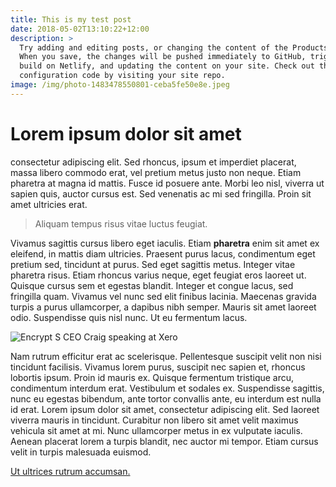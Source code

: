 ```yaml
---
title: This is my test post
date: 2018-05-02T13:10:22+12:00
description: >
  Try adding and editing posts, or changing the content of the Products page.
  When you save, the changes will be pushed immediately to GitHub, triggering a
  build on Netlify, and updating the content on your site. Check out the
  configuration code by visiting your site repo.
image: /img/photo-1483478550801-ceba5fe50e8e.jpeg
---
```

# Lorem ipsum dolor sit amet 

consectetur adipiscing elit. Sed rhoncus, ipsum et imperdiet placerat, massa libero commodo erat, vel pretium metus justo non neque. Etiam pharetra at magna id mattis. Fusce id posuere ante. Morbi leo nisl, viverra ut sapien quis, auctor cursus est. Sed venenatis ac mi sed fringilla. Proin sit amet ultricies erat. 

> Aliquam tempus risus vitae luctus feugiat.

Vivamus sagittis cursus libero eget iaculis. Etiam **pharetra** enim sit amet ex eleifend, in mattis diam ultricies. Praesent purus lacus, condimentum eget pretium sed, tincidunt at purus. Sed eget sagittis metus. Integer vitae pharetra risus. Etiam rhoncus varius neque, eget feugiat eros laoreet ut. Quisque cursus sem et egestas blandit. Integer et congue lacus, sed fringilla quam. Vivamus vel nunc sed elit finibus lacinia. Maecenas gravida turpis a purus ullamcorper, a dapibus nibh semper. Mauris sit amet laoreet odio. Suspendisse quis nisl nunc. Ut eu fermentum lacus.

![Encrypt S CEO Craig speaking at Xero](/img/0_ovts2nnnqdpmmdmt.jpg)

Nam rutrum efficitur erat ac scelerisque. Pellentesque suscipit velit non nisi tincidunt facilisis. Vivamus lorem purus, suscipit nec sapien et, rhoncus lobortis ipsum. Proin id mauris ex. Quisque fermentum tristique arcu, condimentum interdum erat. Vestibulum et sodales ex. Suspendisse sagittis, nunc eu egestas bibendum, ante tortor convallis ante, eu interdum est nulla id erat. Lorem ipsum dolor sit amet, consectetur adipiscing elit. Sed laoreet viverra mauris in tincidunt. Curabitur non libero sit amet velit maximus vehicula sit amet at mi. Nunc ullamcorper metus in ex vulputate iaculis. Aenean placerat lorem a turpis blandit, nec auctor mi tempor. Etiam cursus velit in turpis malesuada euismod. 

[Ut ultrices rutrum accumsan.](https://navcoin.org)

